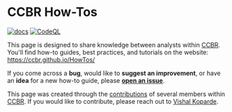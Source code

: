# CCBR How-Tos

[![docs](https://github.com/CCBR/HowTos/actions/workflows/docs-quarto.yml/badge.svg)](https://ccbr.github.io/HowTos/)
[![CodeQL](https://github.com/CCBR/HowTos/actions/workflows/github-code-scanning/codeql/badge.svg)](https://github.com/CCBR/HowTos/actions/workflows/github-code-scanning/codeql)

This page is designed to share knowledge between analysts within [CCBR](https://bioinformatics.ccr.cancer.gov/ccbr/). 
You'll find how-to guides, best practices, and tutorials on the website:
<https://ccbr.github.io/HowTos/>

If you come across a **bug**, would like to **suggest an improvement**,
or have an **idea** for a new how-to guide,
please [**open an issue**](https://github.com/CCBR/HowTos/issues).

This page was created through the [contributions](https://ccbr.github.io/HowTos/contributions/)
of several members within [CCBR](https://bioinformatics.ccr.cancer.gov/ccbr/). 
If you would like to contribute, please reach out to 
[Vishal Koparde](https://teams.microsoft.com/l/chat/0/0?users=vishal.koparde@nih.gov).
